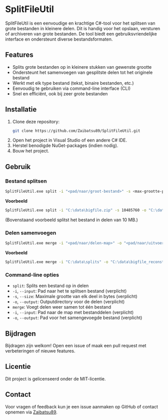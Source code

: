 # SplitFileUtil

SplitFileUtil is een eenvoudige en krachtige C#-tool voor het splitsen van grote bestanden in kleinere delen. Dit is handig voor het opslaan, versturen of archiveren van grote bestanden. De tool biedt een gebruiksvriendelijke interface en ondersteunt diverse bestandsformaten.

## Features

- Splits grote bestanden op in kleinere stukken van gewenste grootte
- Ondersteunt het samenvoegen van gesplitste delen tot het originele bestand
- Werkt met elk type bestand (tekst, binaire bestanden, etc.)
- Eenvoudig te gebruiken via command-line interface (CLI)
- Snel en efficiënt, ook bij zeer grote bestanden

## Installatie

1. 	Clone deze repository:
	```bash
	git clone https://github.com/Zaibatsu89/SplitFileUtil.git
	```
2.	Open het project in Visual Studio of een andere C# IDE.
3.	Herstel benodigde NuGet-packages (indien nodig).
4.	Bouw het project.

## Gebruik

### Bestand splitsen

```bash
SplitFileUtil.exe split -i "<pad/naar/groot-bestand>" -s <max-grootte-per-deel-in-bytes> -o "<output-map>"
```

**Voorbeeld**

```bash
SplitFileUtil.exe split -i "C:\data\bigfile.zip" -s 10485760 -o "C:\data\splits"
```
(Bovenstaand voorbeeld splitst het bestand in delen van 10 MB.)

### Delen samenvoegen

```bash
SplitFileUtil.exe merge -i "<pad/naar/delen-map>" -o "<pad/naar/uitvoer-bestand>"
```

**Voorbeeld**
```bash
SplitFileUtil.exe merge -i "C:\data\splits" -o "C:\data\bigfile_reconstructed.zip"
```

### Command-line opties
* `split`: Splits een bestand op in delen
* `-i`, `--input`: Pad naar het te splitsen bestand (verplicht)
* `-s`, `--size`: Maximale grootte van elk deel in bytes (verplicht)
* `-o`, `--output`: Outputdirectory voor de delen (verplicht)
* `merge`: Voegt delen weer samen tot één bestand
* `-i`, `--input`: Pad naar de map met bestanddelen (verplicht)
* `-o`, `--output`: Pad voor het samengevoegde bestand (verplicht)

## Bijdragen

Bijdragen zijn welkom! Open een issue of maak een pull request met verbeteringen of nieuwe features.

## Licentie

Dit project is gelicenseerd onder de MIT-licentie.

## Contact

Voor vragen of feedback kun je een issue aanmaken op GitHub of contact opnemen via [Zaibatsu89](https://github.com/Zaibatsu89).

